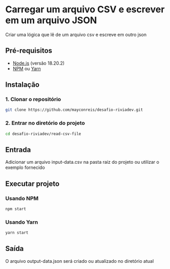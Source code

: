 # Carregar um arquivo CSV e escrever em um arquivo JSON

Criar uma lógica que lê de um arquivo csv e escreve em outro json

## Pré-requisitos

- [Node.js](https://nodejs.org/) (versão 18.20.2)
- [NPM](https://www.npmjs.com/) ou [Yarn](https://yarnpkg.com/)

## Instalação

### 1. Clonar o repositório

```bash
git clone https://github.com/mayconreis/desafio-riviadev.git
```

### 2. Entrar no diretório do projeto

```bash
cd desafio-riviadev/read-csv-file
```

## Entrada

Adicionar um arquivo input-data.csv na pasta raiz do projeto
ou utilizar o exemplo fornecido

## Executar projeto

### Usando NPM

```bash
npm start
```

### Usando Yarn

```bash
yarn start
```

## Saída

O arquivo output-data.json será criado ou atualizado no diretório atual
